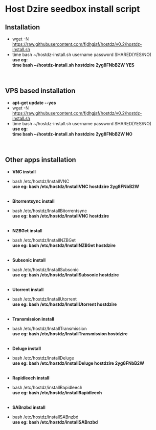 Host Dzire seedbox install script
==========
Installation
--------------
- wget -N https://raw.githubusercontent.com/fjdhgjaf/hostdz/v0.2/hostdz-install.sh <br>
- time bash ~/hostdz-install.sh username password SHARED(YES/NO)<br>
**use eg: <br>time bash ~/hostdz-install.sh hostdzire 2yg8FNbB2W YES**<br><br><br>


VPS based installation
--------------
- **apt-get update --yes**<br>
- wget -N https://raw.githubusercontent.com/fjdhgjaf/hostdz/v0.2/hostdz-install.sh <br>
- time bash ~/hostdz-install.sh username password SHARED(YES/NO)<br>
**use eg: <br>time bash ~/hostdz-install.sh hostdzire 2yg8FNbB2W NO**<br><br><br>


Other apps installation
--------------
- **VNC install**
-  bash /etc/hostdz/InstallVNC <username> <password><br>
**use eg: bash /etc/hostdz/InstallVNC hostdzire 2yg8FNbB2W**<br><br>

- **Bitorrentsync install**
-  bash /etc/hostdz/InstallBitorrentsync <username><br>
**use eg: bash /etc/hostdz/InstallVNC hostdzire**<br><br>

- **NZBGet install**
-  bash /etc/hostdz/InstallNZBGet <username><br>
**use eg: bash /etc/hostdz/InstallNZBGet hostdzire**<br><br>

- **Subsonic install**
-  bash /etc/hostdz/InstallSubsonic <username><br>
**use eg: bash /etc/hostdz/InstallSubsonic hostdzire**<br><br>

- **Utorrent install**
-  bash /etc/hostdz/InstallUtorrent <username><br>
**use eg: bash /etc/hostdz/InstallUtorrent hostdzire**<br><br>

- **Transmission install**
-  bash /etc/hostdz/InstallTransmission <username><br>
**use eg: bash /etc/hostdz/InstallTransmission hostdzire**<br><br>

- **Deluge install**
-  bash /etc/hostdz/installDeluge <username> <password><br>
**use eg: bash /etc/hostdz/installDeluge hostdzire 2yg8FNbB2W**<br><br>

- **Rapidleech install**
-  bash /etc/hostdz/installRapidleech<br>
**use eg: bash /etc/hostdz/installRapidleech**<br><br>

- **SABnzbd install**
-  bash /etc/hostdz/installSABnzbd<br>
**use eg: bash /etc/hostdz/installSABnzbd**<br><br>